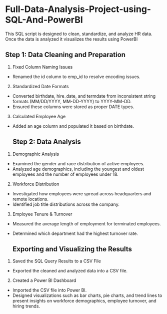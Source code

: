 # Full-Data-Analysis-Project-using-SQL-And-PowerBI
This SQL script is designed to clean, standardize, and analyze HR data. Once the data is analyzed it visualizes the results using PowerBI

## Step 1: Data Cleaning and Preparation 
  1. Fixed Column Naming Issues 
  - Renamed the id column to emp_id to resolve encoding issues.
 
2.  Standardized Date Formats 
   - Converted birthdate, hire_date, and termdate from inconsistent string formats (MM/DD/YYYY, MM-DD-YYYY) to YYYY-MM-DD.
   - Ensured these columns were stored as proper DATE types.
     
 3.  Calculated Employee Age 
   - Added an age column and populated it based on birthdate.

     ## Step 2: Data Analysis 
  1. Demographic Analysis
   - Examined the gender and race distribution of active employees.
   - Analyzed age demographics, including the youngest and oldest employees and the number of employees under 18.
 
  2.  Workforce Distribution 
   - Investigated how employees were spread across headquarters and remote locations.
   - Identified job title distributions across the company.
     
  3.  Employee Tenure & Turnover
   - Measured the average length of employment for terminated employees.
   - Determined which department had the highest turnover rate.

      ## Exporting and Visualizing the Results
  1.  Saved the SQL Query Results to a CSV File
   - Exported the cleaned and analyzed data into a CSV file.
     
  2. Created a Power BI Dashboard
   - Imported the CSV file into Power BI.
   - Designed visualizations such as bar charts, pie charts, and trend lines to present insights on workforce demographics, employee turnover, and hiring trends.

